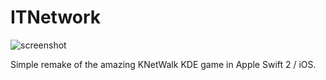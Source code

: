 ITNetwork
=========

![screenshot](https://dl.dropboxusercontent.com/u/2629592/IMG_0198.PNG)

Simple remake of the amazing KNetWalk KDE game in Apple Swift 2 / iOS.

